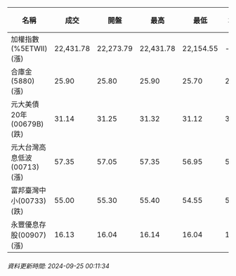 | 名稱 | 成交 | 開盤 | 最高 | 最低 | 均價 | 成交金額(億) | 昨收 | 漲跌幅 | 漲跌 | 總量 | 昨量 | 振幅 |
| -------- | -------- | -------- | -------- |-------- | -------- | -------- |-------- |-------- |-------- | -------- | -------- |-------- |
|加權指數(%5ETWII) (漲)|22,431.78|22,273.79|22,431.78|22,154.55|-|3,456.85|22,285.53|0.66%|146.25|7,817,172|0|1.24%|
|合庫金(5880) (漲)|25.90|25.80|25.90|25.70|25.81|1.59|25.85|0.19%|0.05|6,170|5,684|0.77%|
|元大美債20年(00679B) (跌)|31.14|31.25|31.32|31.12|31.21|24.79|31.19|0.16%|0.05|79,421|75,738|0.64%|
|元大台灣高息低波(00713) (漲)|57.35|57.05|57.35|56.95|57.13|4.19|57.05|0.53%|0.30|7,340|8,964|0.70%|
|富邦臺灣中小(00733) (跌)|55.00|55.30|55.40|54.55|55.01|0.600|55.15|0.27%|0.15|1,091|608|1.54%|
|永豐優息存股(00907) (漲)|16.13|16.04|16.14|16.04|16.09|0.441|16.05|0.50%|0.08|2,737|2,855|0.62%|
###### 資料更新時間: 2024-09-25 00:11:34